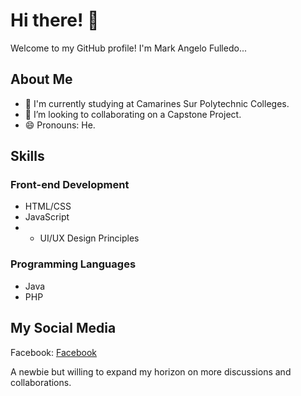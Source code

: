 # Hi there! 👋

Welcome to my GitHub profile! I'm Mark Angelo Fulledo...

## About Me

- 🏫 I'm currently studying at Camarines Sur Polytechnic Colleges.
- 👯 I’m looking to collaborating on a Capstone Project.
- 😄 Pronouns: He.

## Skills

### Front-end Development
- HTML/CSS
- JavaScript
- - UI/UX Design Principles

### Programming Languages
- Java
- PHP

## My Social Media
Facebook: [Facebook](https://www.facebook.com/markangelo.fulledo)

A newbie but willing to expand my horizon on more discussions and collaborations.

